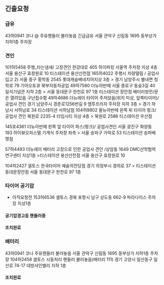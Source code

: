 ## 긴출요청
### 급유
43허0941 코나 @ 주유핸들러 불러놓음 긴급급유 서울 관악구 신림동 1695 동부상가 지하1층 주차장
### 견인 
101하5458 주행_타는냄새/ 고장견인 한강대로 405 하이파킹 서울역 주차장 지상 4층  서울 용산구 효창원로 10 티스테이션 용산산천점
165허4022  주행시 차량떨림 / 공업사 입고 2) 서울 중구 황학동 2545 롯데캐슬베네치아지상 3층 > 경기 남양주시 별내면 청학로 79 기아오토큐 북부자동차공업
49하7580 더뉴아반떼 서울 종로구 동숭3길 40  일석기념관 지하 2층 > 서울 동대문구 한천로 97 1층 티스테이션 장안점 배터리방전/문은 열려있음 구난접수함
49하4686 더뉴레이 타이어 주저앉음(위치 미상, 앞쪽타이어)/ 공업사 견인   경기 남양주시 경춘로1256번길 9 엠투프라자 주차장 지하 3층 > 경기 하남시 서하남로 34 티스테이션 서하남점
104허9802 올뉴아반떼 왼쪽 뒤 타이어 펑크/ 공업사 견인 북원로 2235-4 타임시티 지상 4층 > 북원로 2586 티스테이션 우산점

145호4361  더뉴아반떼  왼쪽 앞 타이어 파스(펑크)/ 공업사견인 서울 광진구 화양동 193 하이뷰오피스텔 기계식 주차장 좌측 > 서울 송파구 가락로 53 티스테이션 송파배명점

57하4493 더뉴레이 배터리 고장으로 인한 공업사 견인 /상암동 1649 DMC산학협력연구센터 지상1층 >티스테이션 용산산천점	서울 용산구 효창원로 10

104허2427	셀토스 한국타이어 예술의전당점	경기 의정부시 경의로 37	> 티스테이션 동대문장안점	서울 동대문구 한천로 97 1층


### 타이어 공기압
* 아직요청전
153허6536 셀토스 경북 포항시 남구 상도동 662-9 파라다이스 주차장 지상1층
#### 공기압경고등 핸들러중
#### 조치완료

### 배터리
43허0941 코나 주유핸들러 불러놓음 서울 관악구 신림동 1695 동부상가 지하1층 주차장
104허2458 셀토스 시동처리 핸들러 불러놓음(배터리 111) 경기 고양시 일산동구 일산로 74-17 대방샤인밸리 지하 1층


#### 조치완료
